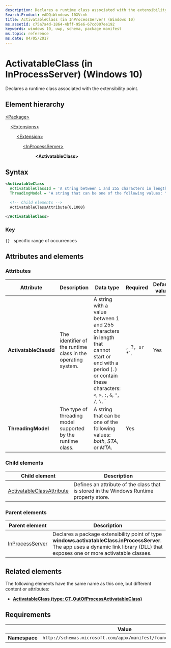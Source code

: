```yaml
---
description: Declares a runtime class associated with the extensibility point in InProcessServer).
Search.Product: eADQiWindows 10XVcnh
title: ActivatableClass (in InProcessServer) (Windows 10)
ms.assetid: c75a7a4d-1864-4bff-95e6-67cd007ee192
keywords: windows 10, uwp, schema, package manifest
ms.topic: reference
ms.date: 04/05/2017
---
```


# ActivatableClass (in InProcessServer) (Windows 10)

Declares a runtime class associated with the extensibility point.

## Element hierarchy

[\<Package\>](element-package.md)

&nbsp;&nbsp;&nbsp;&nbsp;[\<Extensions\>](element-extensions.md)

&nbsp;&nbsp;&nbsp;&nbsp; &nbsp;&nbsp;&nbsp;&nbsp;[\<Extension\>](element-extension.md)

&nbsp;&nbsp;&nbsp;&nbsp; &nbsp;&nbsp;&nbsp;&nbsp; &nbsp;&nbsp;&nbsp;&nbsp;[\<InProcessServer\>](element-inprocessserver.md)

&nbsp;&nbsp;&nbsp;&nbsp; &nbsp;&nbsp;&nbsp;&nbsp; &nbsp;&nbsp;&nbsp;&nbsp; &nbsp;&nbsp;&nbsp;&nbsp; &nbsp;&nbsp;&nbsp;&nbsp;**\<ActivatableClass\>**

## Syntax

```xml
<ActivatableClass 
  ActivatableClassId = 'A string between 1 and 255 characters in length that cannot start or end with a period or contain these characters: <, >, :, ", /, \, |, ?, or *.'
  ThreadingModel = 'A string that can be one of the following values: "both", "STA", or "MTA".' >

  <!-- Child elements -->
  ActivatableClassAttribute{0,1000}

</ActivatableClass>
```

### Key

`{}`   specific range of occurrences

## Attributes and elements

### Attributes

| Attribute | Description | Data type | Required | Default value |
|-|-|-|-|-|
| **ActivatableClassId** | The identifier of the runtime class in the operating system. | A string with a value between 1 and 255 characters in length that cannot start or end with a period (`.`) or contain these characters: `<`, `>`, `:`, `&`, `"`, `/`, `\`, `|`, `?`, or `*`. | Yes |  |
| **ThreadingModel** | The type of threading model supported by the runtime class. | A string that can be one of the following values: *both*, *STA*, or *MTA*. | Yes |  |

### Child elements

| Child element | Description |
|-|-|
| [ActivatableClassAttribute](element-activatableclassattribute.md) | Defines an attribute of the class that is stored in the Windows Runtime property store. |

### Parent elements

| Parent element | Description |
|-|-|
| [InProcessServer](element-inprocessserver.md) | Declares a package extensibility point of type **windows.activatableClass.inProcessServer**. The app uses a dynamic link library (DLL) that exposes one or more activatable classes. |

## Related elements

The following elements have the same name as this one, but different content or attributes:

- **[ActivatableClass (type: CT_OutOfProcessActivatableClass)](element-1-activatableclass.md)**

## Requirements

|   | Value  |
|--|--|
| **Namespace** | `http://schemas.microsoft.com/appx/manifest/foundation/windows10` |
